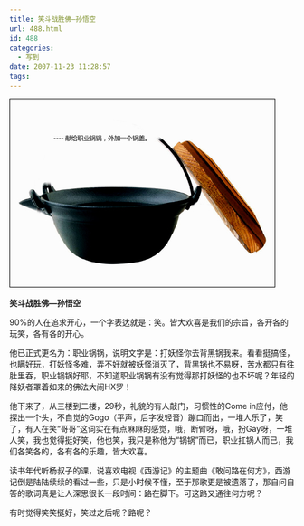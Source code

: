 ```yaml
---
title: 笑斗战胜佛—孙悟空
url: 488.html
id: 488
categories:
  - 写到
date: 2007-11-23 11:28:57
tags:
---
```


![](/images/attachments/month_0711/v20071123112545.jpg)  
  

**笑斗战胜佛—孙悟空**

  
90%的人在追求开心，一个字表达就是：笑。皆大欢喜是我们的宗旨，各开各的玩笑，各有各的开心。  
  
他已正式更名为：职业锅锅，说明文字是：打妖怪你去背黑锅我来。看看挺搞怪，也瞒好玩，打妖怪多难，弄不好就被妖怪消灭了，背黑锅也不易呀，苦水都只有往肚里吞，职业锅锅好耶，不知道职业锅锅有没有觉得那打妖怪的也不坏呢？年轻的降妖者罩着如来的佛法大闹HX罗！  
  
他下来了，从三楼到二楼，29秒，礼貌的有人敲门，习惯性的Come in应付，他探出一个头，不自觉的Gogo（平声，后字发轻音）蹦口而出，一堆人乐了，笑了，有人在笑“哥哥”这词实在有点麻麻的感觉，哦，断臂呀，哦，扮Gay呀，一堆人笑，我也觉得挺好笑，他也笑，我只是称他为“锅锅”而已，职业扛锅人而已，我们各笑各的，各有各的乐趣，皆大欢喜。  
  
读书年代听杨叔子的课，说喜欢电视《西游记》的主题曲《敢问路在何方》，西游记倒是陆陆续续的看过一些，只是小时候不懂，至于那歌更是被遗落了，那自问自答的歌词真是让人深思很长一段时间：路在脚下。可这路又通往何方呢？  
  
有时觉得笑笑挺好，笑过之后呢？路呢？